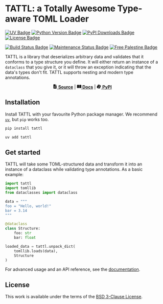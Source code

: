 # TATTL: a Totally Awesome Type-aware TOML Loader

[<img alt="UV Badge" src="https://img.shields.io/endpoint?url=https%3A%2F%2Fraw.githubusercontent.com%2Fastral-sh%2Fuv%2Frefs%2Fheads%2Fmain%2Fassets%2Fbadge%2Fv0.json&style=for-the-badge">](https://docs.astral.sh/uv/)
[<img alt="Python Version Badge" src="https://img.shields.io/python/required-version-toml?tomlFilePath=https%3A%2F%2Fraw.githubusercontent.com%2Fthcrt%2Ftattl%2Frefs%2Fheads%2Fmain%2Fpyproject.toml&style=for-the-badge">](#)
[<img alt="PyPI Downloads Badge" src="https://img.shields.io/pypi/dm/tattl?style=for-the-badge&color=blue">](https://pypi.org/project/tattl/)
[<img alt="License Badge" src="https://img.shields.io/pypi/l/tattl?style=for-the-badge&color=blue">](./LICENSE)

[<img alt="Build Status Badge" src="https://img.shields.io/github/actions/workflow/status/thcrt/tattl/publish.yml?event=release&style=for-the-badge">](https://github.com/thcrt/tattl/actions/workflows/publish.yml)
[<img alt="Maintenance Status Badge" src="https://img.shields.io/maintenance/yes/2024?style=for-the-badge">](https://github.com/thcrt/tattl/pulse)
[<img alt="Free Palestine Badge" src="https://img.shields.io/badge/Free%20-%20Palestine%20-%20red?style=for-the-badge">](https://bdsmovement.net/)

TATTL is a library that deserializes arbitrary data and validates that it conforms to a type
structure you define. It will either return an instance of a `dataclass` that you give it, or it
will throw an exception indicating that the data's types don't fit. TATTL supports nesting and
modern type annotations.

<p align="center"><a href="https://github.com/thcrt/tattl/"><svg xmlns="http://www.w3.org/2000/svg" viewBox="0 0 384 512" height="1em" width="1em" fill="currentcolor"><!--!Font Awesome Free 6.7.2 by @fontawesome - https://fontawesome.com License - https://fontawesome.com/license/free Copyright 2024 Fonticons, Inc.--><path d="M64 0C28.7 0 0 28.7 0 64L0 448c0 35.3 28.7 64 64 64l256 0c35.3 0 64-28.7 64-64l0-288-128 0c-17.7 0-32-14.3-32-32L224 0 64 0zM256 0l0 128 128 0L256 0zM153 289l-31 31 31 31c9.4 9.4 9.4 24.6 0 33.9s-24.6 9.4-33.9 0L71 337c-9.4-9.4-9.4-24.6 0-33.9l48-48c9.4-9.4 24.6-9.4 33.9 0s9.4 24.6 0 33.9zM265 255l48 48c9.4 9.4 9.4 24.6 0 33.9l-48 48c-9.4 9.4-24.6 9.4-33.9 0s-9.4-24.6 0-33.9l31-31-31-31c-9.4-9.4-9.4-24.6 0-33.9s24.6-9.4 33.9 0z"/></svg> <b>Source</b></a> | <a href="https://thcrt.github.io/tattl/latest/"><svg xmlns="http://www.w3.org/2000/svg" width="1em" height="1em" fill="currentColor" viewBox="0 0 576 512"><!--!Font Awesome Free 6.7.2 by @fontawesome - https://fontawesome.com License - https://fontawesome.com/license/free Copyright 2024 Fonticons, Inc.--><path d="M249.6 471.5c10.8 3.8 22.4-4.1 22.4-15.5l0-377.4c0-4.2-1.6-8.4-5-11C247.4 52 202.4 32 144 32C93.5 32 46.3 45.3 18.1 56.1C6.8 60.5 0 71.7 0 83.8L0 454.1c0 11.9 12.8 20.2 24.1 16.5C55.6 460.1 105.5 448 144 448c33.9 0 79 14 105.6 23.5zm76.8 0C353 462 398.1 448 432 448c38.5 0 88.4 12.1 119.9 22.6c11.3 3.8 24.1-4.6 24.1-16.5l0-370.3c0-12.1-6.8-23.3-18.1-27.6C529.7 45.3 482.5 32 432 32c-58.4 0-103.4 20-123 35.6c-3.3 2.6-5 6.8-5 11L304 456c0 11.4 11.7 19.3 22.4 15.5z"/></svg> <b>Docs</b></a> | <a href="https://pypi.org/project/tattl/"><svg viewBox="0 0 512 454" width="1em" height="1em" fill="currentcolor" xmlns="http://www.w3.org/2000/svg"><!-- PyPI icon from the File-Icons set - https://github.com/file-icons/icons/ --><path d="m454 305.8294373-91.1191101 33.691803v106.4807434l-180.9360199 65.9980163v-213.7029724l179.8842926-66.8633728v-172.609642l92.1708374 33.6728515zm-177.1609497 57.5555114c-15.7174377 5.7245483-28.4572144 23.9239502-28.4515686 40.6481018.0061646 16.7174377 12.7523499 25.6329346 28.4636841 19.919281 15.7173462-5.7247009 28.4602051-23.9217834 28.4544983-40.6459656-.0026551-16.7253112-12.749115-25.6428222-28.4666138-19.9214172zm57.7770386-150.8851623-180.3925323 66.8782959.2966461 135.7604065-64.2104874 22.9912415-90.3097153-32.8702699v-213.3329162l90.704361-33.6917877v-106.4804306l142.2673492-51.7543259 101.6443787 32.4636765zm-119.4016114-117.6667481c-15.7174835 5.7222672-28.4621582 23.9249802-28.458725 40.6499329.0025787 16.725235 12.750824 25.6462555 28.4683228 19.9248505 15.7174988-5.7219086 28.4623871-23.9248047 28.4592285-40.6498184-.0026397-16.7253037-12.7513275-25.64637-28.4688263-19.924965z"/></svg> <b>PyPI</b></a></p>

## Installation

Install TATTL with your favourite Python package manager. We recommend
[`uv`](https://docs.astral.sh/uv/), but `pip` works too.

```sh
pip install tattl
```

```sh
uv add tattl
```

## Get started

TATTL will take some TOML-structured data and transform it into an instance of a dataclass while
validating type annotations. As a basic example:

```python
import tattl
import tomllib
from dataclasses import dataclass

data = """
foo = "Hello, world!"
bar = 3.14
"""

@dataclass
class Structure:
    foo: str
    bar: float

loaded_data = tattl.unpack_dict(
    tomllib.loads(data),
    Structure
)
```

For advanced usage and an API reference, see the [documentation](https://thcrt.github.io/tattl).

## License

This work is available under the terms of the [BSD 3-Clause License](LICENSE).
